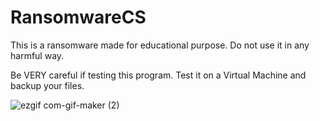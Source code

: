 # RansomwareCS

This is a ransomware made for educational purpose. Do not use it in any harmful way.

Be VERY careful if testing this program. Test it on a Virtual Machine and backup your files.

![ezgif com-gif-maker (2)](https://user-images.githubusercontent.com/77076540/172886670-0f6e89de-6bef-4571-b93d-ea47706e8da8.gif)
